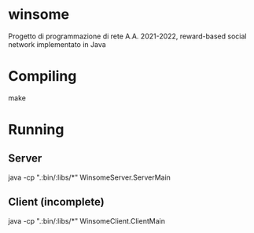 # winsome
Progetto di programmazione di rete A.A. 2021-2022, reward-based social network implementato in Java
# Compiling
make
# Running
## Server
java -cp ".:bin/:libs/*" WinsomeServer.ServerMain
## Client (incomplete)
java -cp ".:bin/:libs/*" WinsomeClient.ClientMain
